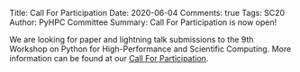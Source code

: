 Title: Call For Participation
Date: 2020-06-04
Comments: true
Tags: SC20
Author: PyHPC Committee
Summary: Call For Participation is now open!

We are looking for paper and lightning talk submissions to the 9th Workshop on Python for High-Performance and Scientific Computing. More information can be found at our [Call For Participation](/cfp).
